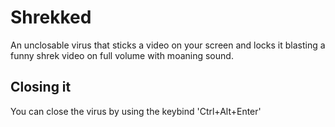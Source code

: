 # Shrekked
An unclosable virus that sticks a video on your screen and locks it blasting a funny shrek video on full volume with moaning sound.
## Closing it
You can close the virus by using the keybind 'Ctrl+Alt+Enter'
